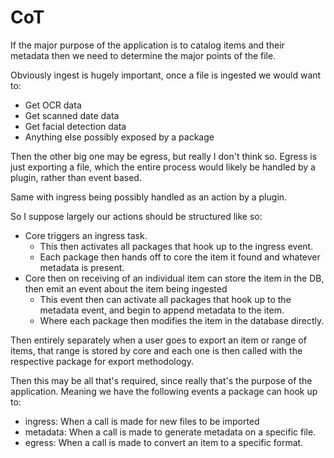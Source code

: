 # CoT

If the major purpose of the application is to catalog items and their metadata
then we need to determine the major points of the file.

Obviously ingest is hugely important, once a file is ingested we would want to:
  * Get OCR data
  * Get scanned date data
  * Get facial detection data
  * Anything else possibly exposed by a package

Then the other big one may be egress, but really I don't think so.
Egress is just exporting a file, which the entire process would likely be handled
by a plugin, rather than event based.

Same with ingress being possibly handled as an action by a plugin.

So I suppose largely our actions should be structured like so:

- Core triggers an ingress task.
  * This then activates all packages that hook up to the ingress event.
  * Each package then hands off to core the item it found and whatever metadata is present.
- Core then on receiving of an individual item can store the item in the DB, then emit an event about the item being ingested
  * This event then can activate all packages that hook up to the metadata event, and begin to append metadata to the item.
  * Where each package then modifies the item in the database directly.

Then entirely separately when a user goes to export an item or range of items, that range is stored by core and each one is then called with the respective package for export methodology.


Then this may be all that's required, since really that's the purpose of the application.
Meaning we have the following events a package can hook up to:
  - ingress: When a call is made for new files to be imported
  - metadata: When a call is made to generate metadata on a specific file.
  - egress: When a call is made to convert an item to a specific format.
